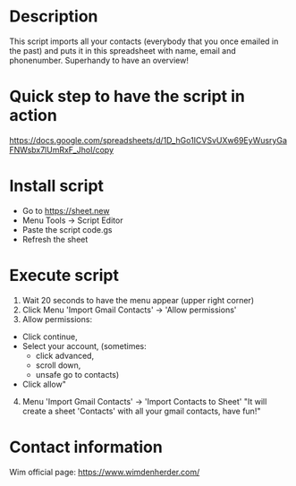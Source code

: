 # Description

This script imports all your contacts (everybody that you once emailed in the past) and puts it in this spreadsheet with name, email and phonenumber. Superhandy to have an overview!

#  Quick step to have the script in action

https://docs.google.com/spreadsheets/d/1D_hGo1ICVSvUXw69EyWusryGaFNWsbx7lUmRxF_JhoI/copy

# Install script
- Go to https://sheet.new
- Menu Tools -> Script Editor
- Paste the script code.gs
- Refresh the sheet

# Execute script
1. Wait 20 seconds to have the menu appear (upper right corner)
2. Click Menu 'Import Gmail Contacts' -> 'Allow permissions'
3. Allow permissions:
- Click continue, 
- Select your account, 
(sometimes: 
  - click advanced, 
  - scroll down,   
  - unsafe go to contacts)
- Click allow"
4. Menu 'Import Gmail Contacts' -> 'Import Contacts to Sheet'
"It will create a sheet 'Contacts' with all your gmail contacts, 
have fun!"

# Contact information
Wim official page: https://www.wimdenherder.com/